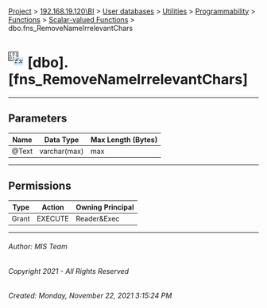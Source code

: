 #### 

[Project](../../../../../../index.md) > [192.168.19.120\\BI](../../../../../index.md) > [User databases](../../../../index.md) > [Utilities](../../../index.md) > [Programmability](../../index.md) > [Functions](../index.md) > [Scalar-valued Functions](Scalar-valued_Functions.md) > dbo.fns_RemoveNameIrrelevantChars

# ![Scalar-valued Functions](../../../../../../Images/Function_Scalar32.png) [dbo].[fns_RemoveNameIrrelevantChars]

---

## <a name="#parameters"></a>Parameters

| Name | Data Type | Max Length (Bytes) |
|---|---|---|
| @Text | varchar(max) | max |


---

## <a name="#permissions"></a>Permissions

| Type | Action | Owning Principal |
|---|---|---|
| Grant | EXECUTE | Reader&Exec |


---

###### Author:  MIS Team

###### Copyright 2021 - All Rights Reserved

###### Created: Monday, November 22, 2021 3:15:24 PM

